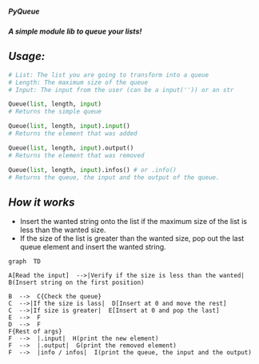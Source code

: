 ##### PyQueue
##### A simple module lib to queue your lists!

**_Usage:_**
-
```py
# List: The list you are going to transform into a queue
# Length: The maximum size of the queue
# Input: The input from the user (can be a input('')) or an str

Queue(list, length, input)
# Returns the simple queue

Queue(list, length, input).input()
# Returns the element that was added

Queue(list, length, input).output()
# Returns the element that was removed

Queue(list, length, input).infos() # or .info()
# Returns the queue, the input and the output of the queue.
```

**_How it works_**
-
- Insert the wanted string onto the list if the maximum size of the list is less than the wanted size.
- If the size of the list is greater than the wanted size, pop out the last queue element and insert the wanted string.


```mermaid
graph  TD

A[Read the input]  -->|Verify if the size is less than the wanted|  B(Insert string on the first position)

B  -->  C{Check the queue}
C  -->|If the size is lass|  D[Insert at 0 and move the rest]
C  -->|If size is greater|  E[Insert at 0 and pop the last]
E  -->  F
D  -->  F
F{Rest of args}
F  -->  |.input|  H(print the new element)
F  -->  |.output|  G(print the removed element)
F  -->  |info / infos|  I(print the queue, the input and the output)
```


